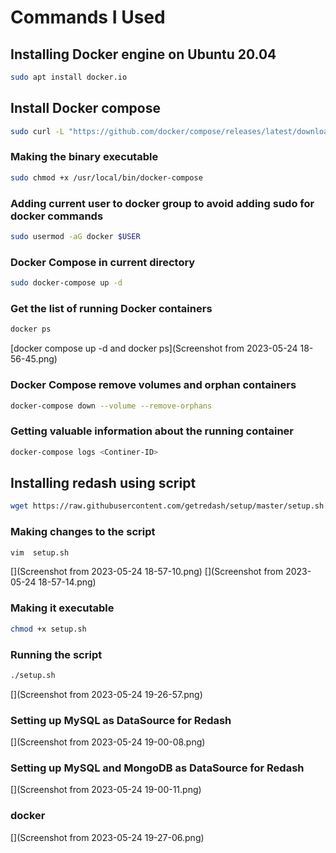 # Commands I Used

## Installing Docker engine on Ubuntu 20.04
```bash
sudo apt install docker.io
```
## Install Docker compose
```bash
sudo curl -L "https://github.com/docker/compose/releases/latest/download/docker-compose-$(uname -s)-$(uname -m)" -o /usr/local/bin/docker-compose
```
### Making the binary executable
```bash
sudo chmod +x /usr/local/bin/docker-compose
```
### Adding current user to docker group to avoid adding sudo for docker commands
```bash
sudo usermod -aG docker $USER
```
### Docker Compose in current directory
```bash
sudo docker-compose up -d
```
### Get the list of running Docker containers
``` bash
docker ps
```
[docker compose up -d and docker ps](Screenshot from 2023-05-24 18-56-45.png)
### Docker Compose remove volumes and orphan containers
```bash
docker-compose down --volume --remove-orphans
```
### Getting valuable information about the running container
```bash
docker-compose logs <Continer-ID>
```

## Installing redash using script
```bash
wget https://raw.githubusercontent.com/getredash/setup/master/setup.sh
```
### Making changes to the script
```bash
vim  setup.sh 
```
[](Screenshot from 2023-05-24 18-57-10.png)
[](Screenshot from 2023-05-24 18-57-14.png)
### Making it executable
```bash
chmod +x setup.sh 
```
### Running the script
```bash
./setup.sh 
```
[](Screenshot from 2023-05-24 19-26-57.png)

### Setting up MySQL as DataSource for Redash
[](Screenshot from 2023-05-24 19-00-08.png)
### Setting up MySQL and MongoDB as DataSource for Redash
[](Screenshot from 2023-05-24 19-00-11.png)
### docker
[](Screenshot from 2023-05-24 19-27-06.png)
